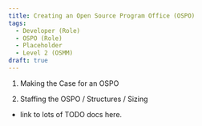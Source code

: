 ```yaml
---
title: Creating an Open Source Program Office (OSPO)
tags: 
  - Developer (Role)
  - OSPO (Role)
  - Placeholder
  - Level 2 (OSMM)
draft: true
---
```


1. Making the Case for an OSPO

2.  Staffing the OSPO / Structures / Sizing

- link to lots of TODO docs here.




